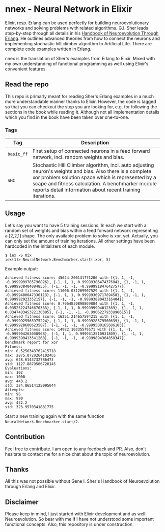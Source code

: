 # nnex - Neural Network in Elixir

Elixir, resp. Erlang can be used perfectly for building neuroevolutionary networks and solving problems with related algorithms. G.I. Sher leads step-by-step through all details in his [Handbook of Neuroevolution Through Erlang](https://www.amazon.com/Handbook-Neuroevolution-Through-Erlang-Gene-ebook/dp/B00AKIFKJ8/ref=mt_kindle?_encoding=UTF8&me=). He outlines advanced theories from how to connect the neurons and implementing stochastic hill climber algorithm to Artificial Life. There are complete code examples written in Erlang.

nnex is the translation of Sher's examples from Erlang to Elixir. Mixed with my own understanding of functional programming as well using Elixir's convenient features.

## Read the repo
This repo is primarly meant for reading Sher's Erlang examples in a much more understandable manner thanks to Elixir. However, the code is tagged so that you can checkout the step you are looking for, e.g. for following the sections in the book while reading it. Although not all implementation details which you find in the book have been taken over one-to-one.

### Tags
|Tag|Description|
|---|-----------|
|`basic_ff`|First setup of connected neurons in a feed forward network, incl. random weights and bias.|
|`SHC`|Stochastic Hill Climber algorithm, incl. auto adjusting neuron's weights and bias. Also there is a complete xor problem solution space which is represented by a scape and fitness calculation. A benchmarker module reports detail information about recent training iterations.|

## Usage
Let's say you want to have 5 training sessions. In each we start with a random set of weights and bias within a feed forward network representing a [2,2,1] shape. The only available problem to solve is xor, yet. Actually, you can only set the amount of training iterations. All other settings have been hardcoded in the initializers of each module.
```
$ iex -S mix
iex(1)> NeuralNetwork.Benchmarker.start(:xor, 5)
```

Example output:
```
Achieved fitness score: 45624.200131771206 with [{1, 1, -1, -0.9999999785796826}, {-1, 1, 1, 0.9999938647437604}, {1, -1, 1, 0.9999938404094855}, {-1, -1, -1, -0.9999918476427577}]
Achieved fitness score: 11006.031209907529 with [{1, 1, -1, -0.9999480047330113}, {-1, 1, 1, 0.9999936971789458}, {1, -1, 1, 0.999992923352157}, {-1, -1, -1, -0.9999388043316404}]
Achieved fitness score: 0.7064830898809884 with [{1, 1, -1, 0.03523224746670333}, {-1, 1, 1, 0.999999994012389}, {1, -1, 1, 0.034748345322130385}, {-1, -1, -1, -0.9906227933898615}]
Achieved fitness score: 16251.214657594215 with [{1, 1, -1, -0.9999925563975224}, {-1, 1, 1, 0.9999928579560639}, {1, -1, 1, 0.9999928600623587}, {-1, -1, -1, -0.9999500165606103}]
Achieved fitness score: 14922.10335579571 with [{1, 1, -1, -0.999994263000968}, {-1, 1, 1, 0.9999612510931809}, {1, -1, 1, 0.9999599413541268}, {-1, -1, -1, -0.9999894364858347}]
benchmark report for xor
Fitness:
min: 0.5256343762415718
max: 2875.0720264102465
avg: 628.6143732786473
std: 1127.8879566720145
Evaluations:
min: 102
max: 1000
avg: 443.2
std: 324.86514125095044
Attempts:
min: 96
max: 990
avg: 432.2
std: 323.9570341881775
```
Start a new training again with the same function `NeuralNetwork.Benchmarker.start/2`.

## Contribution
Feel free to contribute. I am open to any feedback and PR. Also, don't hesitate to contact me for a nice chat about the topic of neuroevolution.

## Thanks
All this was not possible without Gene I. Sher's Handbook of Neuroevolution through Erlang and Elixir.

## Disclaimer
Please keep in mind, I just started with Elixir development and as well Neuroevolution. So bear with me if I have not understood some important functional concepts. Also, this repository is under construction.
